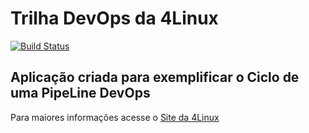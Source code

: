 # Trilha DevOps da 4Linux

<!-- Altere a Flag abaixo com sua URL do Travis -->
[![Build Status](https://travis-ci.org/nevesm/DevOpsLab-HelloWorld.svg?branch=master)](https://travis-ci.org/nevesm/DevOpsLab-HelloWorld)

## Aplicação criada para exemplificar o Ciclo de uma PipeLine DevOps


Para maiores informações acesse o [Site da 4Linux](https://www.4linux.com.br/cursos/devops)
